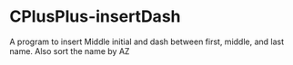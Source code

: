# CPlusPlus-insertDash
A program to insert Middle initial and dash between first, middle, and last name.
Also sort the name by AZ
